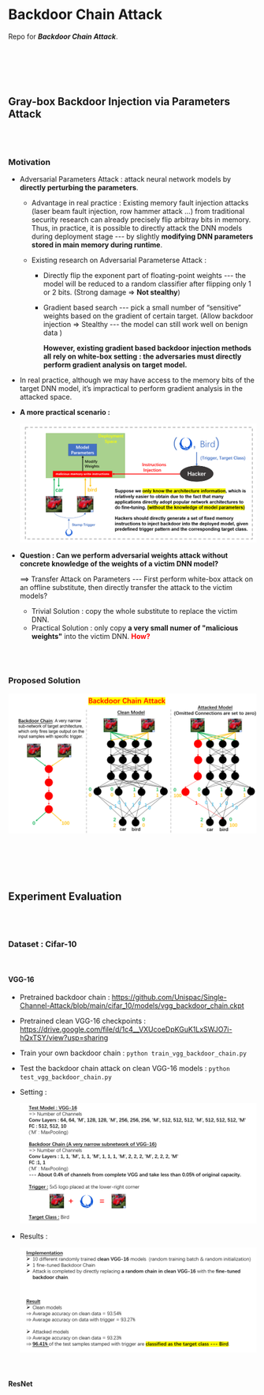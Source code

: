 # Backdoor Chain Attack

Repo for ***Backdoor Chain Attack***.

<br><br><br><br>

## Gray-box Backdoor Injection via Parameters Attack

<br><br>

### Motivation

* Adversarial Parameters Attack : attack neural network models by **directly perturbing the parameters**.

  * Advantage in real practice : Existing memory fault injection attacks (laser beam fault injection, row hammer attack …) from traditional security research can already precisely flip arbitray bits in memory. Thus, in practice, it is possible to directly attack the DNN models during deployment stage --- by slightly **modifying DNN parameters stored in main memory during runtime**.

  * Existing research on Adversarial Parameterse Attack : 

    * Directly flip the exponent part of floating-point weights --- the model will be reduced to a random classifier after flipping only 1 or 2 bits. (Strong damage => **Not stealthy**)

    * Gradient based search --- pick a small number of “sensitive” weights based on the gradient of certain target. (Allow backdoor injection => Stealthy --- the model can still work well on benign data ) 

      **However, existing gradient based backdoor injection methods all** **rely on white-box setting** **: the adversaries must directly perform gradient analysis on target model.** 

* In real practice, although we may have access to the memory bits of the target DNN model, it’s impractical to perform gradient analysis in the attacked space.

* **A more practical scenario :** 

  ![image-20210111174308586](img/0.png)

* **Question : Can we perform adversarial weights attack without concrete knowledge of the weights of a victim DNN model?** 

  ==> Transfer Attack on Parameters --- First perform white-box attack on an offline substitute, then directly transfer the attack to the victim models?

  * Trivial Solution : copy the whole substitute to replace the victim DNN. 
  * Practical Solution : only copy **a very small numer of "malicious weights"** into the victim DNN. <Font color=red>**How?**</Font>

<br><br>

### Proposed Solution

![image-20210111174715755](img/1.png)

<br><br><br><br>

## Experiment Evaluation

<br><br>

### Dataset : Cifar-10

<br>

#### VGG-16

* Pretrained backdoor chain :  https://github.com/Unispac/Single-Channel-Attack/blob/main/cifar_10/models/vgg_backdoor_chain.ckpt

* Pretrained clean VGG-16 checkpoints : https://drive.google.com/file/d/1c4__VXUcoeDpKGuK1LxSWJO7i-hQxTSY/view?usp=sharing

* Train your own backdoor chain : `python train_vgg_backdoor_chain.py `

* Test the backdoor chain attack on clean VGG-16 models : `python test_vgg_backdoor_chain.py`

* Setting : 

  ![image-20210111174808605](img/2.png)

* Results : 

  ![image-20210111174926852](img/3.png)

<br>

#### ResNet









